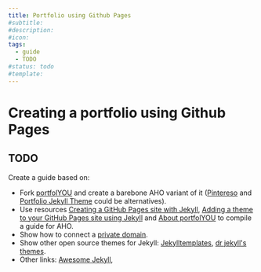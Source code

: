 ```yaml
---
title: Portfolio using Github Pages
#subtitle: 
#description: 
#icon: 
tags:
  - guide
  - TODO
#status: todo
#template: 
---
```


# Creating a portfolio using Github Pages

## TODO

Create a guide based on:

  * Fork [portfolYOU](https://github.com/yousinix/portfolYOU) and create a barebone AHO variant of it ([Pintereso](https://github.com/wowthemesnet/template-pintereso-bootstrap-jekyll) and [Portfolio Jekyll Theme](https://lenpaul.github.io/portfolio-jekyll-theme/) could be alternatives).
  * Use resources [Creating a GitHub Pages site with Jekyll](https://docs.github.com/en/pages/setting-up-a-github-pages-site-with-jekyll/creating-a-github-pages-site-with-jekyll), [Adding a theme to your GitHub Pages site using Jekyll](https://docs.github.com/en/pages/setting-up-a-github-pages-site-with-jekyll/adding-a-theme-to-your-github-pages-site-using-jekyll) and [About portfolYOU](https://yousinix.github.io/portfolYOU/docs/) to compile a guide for AHO.
  * Show how to connect a [private domain](https://docs.github.com/en/pages/configuring-a-custom-domain-for-your-github-pages-site/about-custom-domains-and-github-pages).
  * Show other open source themes for Jekyll: [Jekylltemplates](https://www.jekylltemplates.com/), [dr jekyll's themes](https://drjekyllthemes.github.io/).
  * Other links: [Awesome Jekyll](https://github.com/planetjekyll/awesome-jekyll), 
